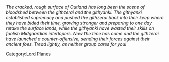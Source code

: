 *The cracked, rough surface of Outland has long been the scene of
bloodshed between the githzerai and the githyanki. The githyanki
established supremacy and pushed the githzerai back into their keep
where they have bided their time, growing stronger and preparing to one
day retake the surface lands, while the githyanki have wasted their
skills on foolish Midgaardian interlopers. Now the time has come and the
githzerai have launched a counter-offensive, sending their forces
against their ancient foes. Tread lightly, as neither group cares for
you!*

[Category:Lord Planes](Category:Lord_Planes "wikilink")
